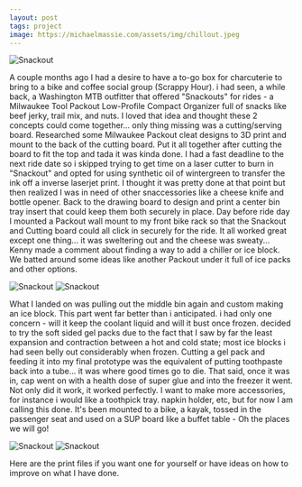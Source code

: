 ```yaml
---
layout: post
tags: project
image: https://michaelmassie.com/assets/img/chillout.jpeg
---
```


![Snackout](https://michaelmassie.com/assets/img/snackout01.jpeg)

A couple months ago I had a desire to have a to-go box for charcuterie to bring to a bike and coffee social group (Scrappy Hour). i had seen, a while back, a Washington MTB outfitter that offered "Snackouts" for rides - a Milwaukee Tool Packout Low-Profile Compact Organizer full of snacks like beef jerky, trail mix, and nuts. I loved that idea and thought these 2 concepts could come together... only thing missing was a cutting/serving board. Researched some Milwaukee Packout cleat designs to 3D print and mount to the back of the cutting board. Put it all together after cutting the board to fit the top and tada it was kinda done. I had a fast deadline to the next ride date so i skipped trying to get time on a laser cutter to burn in "Snackout" and opted for using synthetic oil of wintergreen to transfer the ink off a inverse laserjet print. I thought it was pretty done at that point but then realized I was in need of other snaccessories like a cheese knife and bottle opener. Back to the drawing board to design and print a center bin tray insert that could keep them both securely in place. Day before ride day I mounted a Packout wall mount to my front bike rack so that the Snackout and Cutting board could all click in securely for the ride. It all worked great except one thing... it was sweltering out and the cheese was sweaty... Kenny made a comment about finding a way to add a chiller or ice block. We batted around some ideas like another Packout under it full of ice packs and other options.

![Snackout](https://michaelmassie.com/assets/img/snackout02.jpeg)
![Snackout](https://michaelmassie.com/assets/img/snackout03.jpeg)

What I landed on was pulling out the middle bin again and custom making an ice block. This part went far better than i anticipated. i had only one concern - will it keep the coolant liquid and will it bust once frozen. decided to try the soft sided gel packs due to the fact that I saw by far the least expansion and contraction between a hot and cold state; most ice blocks i had seen belly out considerably when frozen. Cutting a gel pack and feeding it into my final prototype was the equivalent of putting toothpaste back into a tube... it was where good times go to die. That said, once it was in, cap went on with a health dose of super glue and into the freezer it went. Not only did it work, it worked perfectly. I want to make more accessories, for instance i would like a toothpick tray. napkin holder, etc, but for now I am calling this done. It's been mounted to a bike, a kayak, tossed in the passenger seat and used on a SUP board like a buffet table - Oh the places we will go!

![Snackout](https://michaelmassie.com/assets/img/chillout.jpeg)
![Snackout](https://michaelmassie.com/assets/img/chillout01.jpeg)

Here are the print files if you want one for yourself or have ideas on how to improve on what I have done.
